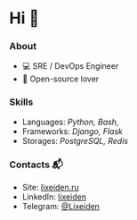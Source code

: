 # Hi 👋

### About

- 💻 SRE / DevOps Engineer
- 🧡 Open-source lover

### Skills

- Languages: _Python, Bash,_
- Frameworks: _Django, Flask_
- Storages: _PostgreSQL, Redis_

### Contacts 📬

- Site: [lixeiden.ru](http://lixeiden.ru)
- LinkedIn: [lixeiden](https://linkedin.com/in/lixeiden)
- Telegram: [@Lixeiden](https://t.me/Lixeiden)
